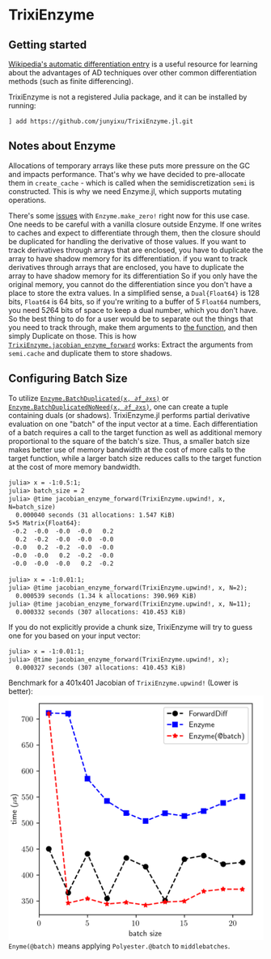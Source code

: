 # TrixiEnzyme

## Getting started

[Wikipedia's automatic differentiation entry](https://en.wikipedia.org/wiki/Automatic_differentiation) is a useful resource for learning about the advantages of AD techniques over other common differentiation methods (such as finite differencing).

TrixiEnzyme is not a registered Julia package, and it can be installed by running:
```
] add https://github.com/junyixu/TrixiEnzyme.jl.git
```

## Notes about Enzyme

Allocations of temporary arrays like these puts more pressure on the GC and impacts performance.
That's why we have decided to pre-allocate them in `create_cache` - which is called when the semidiscretization `semi` is constructed.
This is why we need Enzyme.jl, which supports mutating operations.

There's some [issues](https://github.com/EnzymeAD/Enzyme.jl/issues/1661) with `Enzyme.make_zero!` right now for this use case.
One needs to be careful with a vanilla closure outside Enzyme.
If one writes to caches and expect to differentiate through them, then the closure should be duplicated for handling the derivative of those values.
If you want to track derivatives through arrays that are enclosed, you have to duplicate the array to have shadow memory for its differentiation.
if you want to track derivatives through arrays that are enclosed, you have to duplicate the array to have shadow memory for its differentiation
So if you only have the original memory, you cannot do the differentiation since you don't have a place to store the extra values. In a simplified sense, a `Dual{Float64}` is 128 bits, `Float64` is 64 bits, so if you're writing to a buffer of 5 `Float64` numbers, you need 5*2*64 bits of space to keep a dual number, which you don't have.
So the best thing to do for a user would be to separate out the things that you need to track through, make them arguments to [the function](https://junyixu.github.io/TrixiEnzyme.jl/dev/api.html#TrixiEnzyme.enzyme_rhs!), and then simply Duplicate on those.
This is how [`TrixiEnzyme.jacobian_enzyme_forward`](https://junyixu.github.io/TrixiEnzyme.jl/dev/api.html#TrixiEnzyme.jacobian_enzyme_forward) works: Extract the arguments from `semi.cache` and duplicate them to store shadows.

## Configuring Batch Size

To utilize [`Enzyme.BatchDuplicated(x, ∂f_∂xs)`](https://enzymead.github.io/Enzyme.jl/stable/api/#EnzymeCore.BatchDuplicated) or [`Enzyme.BatchDuplicatedNoNeed(x, ∂f_∂xs)`](https://enzymead.github.io/Enzyme.jl/stable/api/#EnzymeCore.BatchDuplicatedNoNeed),
one can create a tuple containing duals (or shadows).
TrixiEnzyme.jl performs partial derivative evaluation on one "batch" of the input vector at a time.
Each differentiation of a batch requires a call to the target function as well as additional memory proportional to the square of the batch's size.
Thus, a smaller batch size makes better use of memory bandwidth at the cost of more calls to the target function,
while a larger batch size reduces calls to the target function at the cost of more memory bandwidth.

```julia-repl
julia> x = -1:0.5:1;
julia> batch_size = 2
julia> @time jacobian_enzyme_forward(TrixiEnzyme.upwind!, x, N=batch_size)
  0.000040 seconds (31 allocations: 1.547 KiB)
5×5 Matrix{Float64}:
 -0.2  -0.0  -0.0  -0.0   0.2
  0.2  -0.2  -0.0  -0.0  -0.0
 -0.0   0.2  -0.2  -0.0  -0.0
 -0.0  -0.0   0.2  -0.2  -0.0
 -0.0  -0.0  -0.0   0.2  -0.2

julia> x = -1:0.01:1;
julia> @time jacobian_enzyme_forward(TrixiEnzyme.upwind!, x, N=2);
  0.000539 seconds (1.34 k allocations: 390.969 KiB)
julia> @time jacobian_enzyme_forward(TrixiEnzyme.upwind!, x, N=11);
  0.000332 seconds (307 allocations: 410.453 KiB)
```

If you do not explicitly provide a chunk size, TrixiEnzyme will try to guess one for you based on your input vector:

```julia-repl
julia> x = -1:0.01:1;
julia> @time jacobian_enzyme_forward(TrixiEnzyme.upwind!, x);
  0.000327 seconds (307 allocations: 410.453 KiB)
```

Benchmark for a 401x401 Jacobian of `TrixiEnzyme.upwind!` (Lower is better):
![upwind benchmark](./img/upwind_benchmark.png)
`Enyme(@batch)` means applying `Polyester.@batch` to `middlebatches`.
